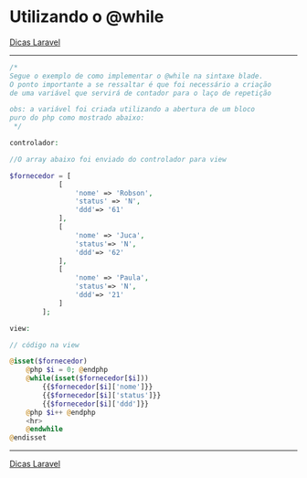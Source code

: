 # Utilizando o @while

[Dicas Laravel](../Dicas%20Laravel%202e5c0d9961144cf38cce725d0901476d.md)

---

```php
/*
Segue o exemplo de como implementar o @while na sintaxe blade.
O ponto importante a se ressaltar é que foi necessário a criação
de uma variável que servirá de contador para o laço de repetição

obs: a variável foi criada utilizando a abertura de um bloco
puro do php como mostrado abaixo:
 */

controlador:

//O array abaixo foi enviado do controlador para view

$fornecedor = [
            [
                'nome' => 'Robson',
                'status' => 'N',
                'ddd'=> '61'
            ],
            [
                'nome' => 'Juca',
                'status'=> 'N',
                'ddd'=> '62'
            ],
            [
                'nome' => 'Paula',
                'status'=> 'N',
                'ddd'=> '21'
            ]
        ];

view:

// código na view

@isset($fornecedor)
    @php $i = 0; @endphp
    @while(isset($fornecedor[$i]))
        {{$fornecedor[$i]['nome']}}
        {{$fornecedor[$i]['status']}}
        {{$fornecedor[$i]['ddd']}}
    @php $i++ @endphp
    <hr>
    @endwhile
@endisset
```

---

[Dicas Laravel](../Dicas%20Laravel%202e5c0d9961144cf38cce725d0901476d.md)